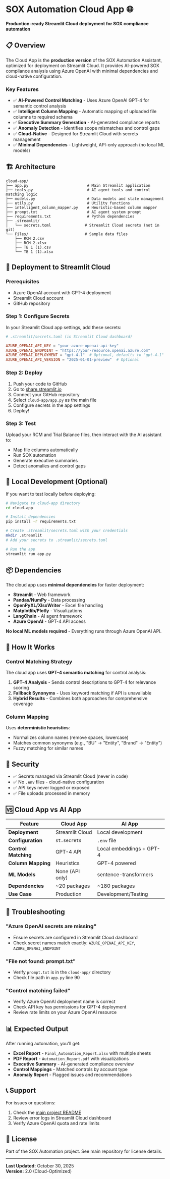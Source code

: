 # SOX Automation Cloud App 🌐

**Production-ready Streamlit Cloud deployment for SOX compliance automation**

## 📋 Overview

The Cloud App is the **production version** of the SOX Automation Assistant, optimized for deployment on Streamlit Cloud. It provides AI-powered SOX compliance analysis using Azure OpenAI with minimal dependencies and cloud-native configuration.

### Key Features

- ✅ **AI-Powered Control Matching** - Uses Azure OpenAI GPT-4 for semantic control analysis
- ✅ **Intelligent Column Mapping** - Automatic mapping of uploaded file columns to required schema
- ✅ **Executive Summary Generation** - AI-generated compliance reports
- ✅ **Anomaly Detection** - Identifies scope mismatches and control gaps
- ✅ **Cloud-Native** - Designed for Streamlit Cloud with secrets management
- ✅ **Minimal Dependencies** - Lightweight, API-only approach (no local ML models)

## 🏗️ Architecture

```
cloud-app/
├── app.py                          # Main Streamlit application
├── tools.py                        # AI agent tools and control matching logic
├── models.py                       # Data models and state management
├── utils.py                        # Utility functions
├── intelligent_column_mapper.py    # Heuristic-based column mapper
├── prompt.txt                      # AI agent system prompt
├── requirements.txt                # Python dependencies
├── .streamlit/
│   └── secrets.toml               # Streamlit Cloud secrets (not in git)
└── Files/                         # Sample data files
    ├── RCM 2.csv
    ├── RCM 2.xlsx
    ├── TB 1 (1).csv
    └── TB 1 (1).xlsx
```

## 🚀 Deployment to Streamlit Cloud

### Prerequisites

- Azure OpenAI account with GPT-4 deployment
- Streamlit Cloud account
- GitHub repository

### Step 1: Configure Secrets

In your Streamlit Cloud app settings, add these secrets:

```toml
# .streamlit/secrets.toml (in Streamlit Cloud dashboard)

AZURE_OPENAI_API_KEY = "your-azure-openai-api-key"
AZURE_OPENAI_ENDPOINT = "https://your-resource.openai.azure.com"
AZURE_OPENAI_DEPLOYMENT = "gpt-4.1"  # Optional, defaults to "gpt-4.1"
AZURE_OPENAI_API_VERSION = "2025-01-01-preview"  # Optional
```

### Step 2: Deploy

1. Push your code to GitHub
2. Go to [share.streamlit.io](https://share.streamlit.io)
3. Connect your GitHub repository
4. Select `cloud-app/app.py` as the main file
5. Configure secrets in the app settings
6. Deploy!

### Step 3: Test

Upload your RCM and Trial Balance files, then interact with the AI assistant to:
- Map file columns automatically
- Run SOX automation
- Generate executive summaries
- Detect anomalies and control gaps

## 🔧 Local Development (Optional)

If you want to test locally before deploying:

```bash
# Navigate to cloud-app directory
cd cloud-app

# Install dependencies
pip install -r requirements.txt

# Create .streamlit/secrets.toml with your credentials
mkdir .streamlit
# Add your secrets to .streamlit/secrets.toml

# Run the app
streamlit run app.py
```

## 📦 Dependencies

The cloud app uses **minimal dependencies** for faster deployment:

- **Streamlit** - Web framework
- **Pandas/NumPy** - Data processing
- **OpenPyXL/XlsxWriter** - Excel file handling
- **Matplotlib/Plotly** - Visualizations
- **LangChain** - AI agent framework
- **Azure OpenAI** - GPT-4 API access

**No local ML models required** - Everything runs through Azure OpenAI API.

## 🤖 How It Works

### Control Matching Strategy

The cloud app uses **GPT-4 semantic matching** for control analysis:

1. **GPT-4 Analysis** - Sends control descriptions to GPT-4 for relevance scoring
2. **Fallback Synonyms** - Uses keyword matching if API is unavailable
3. **Hybrid Results** - Combines both approaches for comprehensive coverage

### Column Mapping

Uses **deterministic heuristics**:
- Normalizes column names (remove spaces, lowercase)
- Matches common synonyms (e.g., "BU" → "Entity", "Brand" → "Entity")
- Fuzzy matching for similar names

## 🔐 Security

- ✅ Secrets managed via Streamlit Cloud (never in code)
- ✅ No `.env` files - cloud-native configuration
- ✅ API keys never logged or exposed
- ✅ File uploads processed in memory

## 🆚 Cloud App vs AI App

| Feature | Cloud App | AI App |
|---------|-----------|--------|
| **Deployment** | Streamlit Cloud | Local development |
| **Configuration** | `st.secrets` | `.env` file |
| **Control Matching** | GPT-4 API | Local embeddings + GPT-4 |
| **Column Mapping** | Heuristics | GPT-4 powered |
| **ML Models** | None (API only) | sentence-transformers |
| **Dependencies** | ~20 packages | ~180 packages |
| **Use Case** | Production | Development/Testing |

## 🐛 Troubleshooting

### "Azure OpenAI secrets are missing"
- Ensure secrets are configured in Streamlit Cloud dashboard
- Check secret names match exactly: `AZURE_OPENAI_API_KEY`, `AZURE_OPENAI_ENDPOINT`

### "File not found: prompt.txt"
- Verify `prompt.txt` is in the `cloud-app/` directory
- Check file path in `app.py` line 90

### "Control matching failed"
- Verify Azure OpenAI deployment name is correct
- Check API key has permissions for GPT-4 deployment
- Review rate limits on your Azure OpenAI resource

## 📊 Expected Output

After running automation, you'll get:
- **Excel Report** - `Final_Automation_Report.xlsx` with multiple sheets
- **PDF Report** - `Automation_Report.pdf` with visualizations
- **Executive Summary** - AI-generated compliance overview
- **Control Mappings** - Matched controls by account type
- **Anomaly Report** - Flagged issues and recommendations

## 📞 Support

For issues or questions:
1. Check the [main project README](../README.md)
2. Review error logs in Streamlit Cloud dashboard
3. Verify Azure OpenAI quota and rate limits

## 📄 License

Part of the SOX Automation project. See main repository for license details.

---

**Last Updated:** October 30, 2025  
**Version:** 2.0 (Cloud-Optimized)
